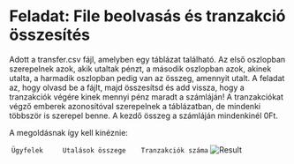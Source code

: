 # Feladat: File beolvasás és tranzakció összesítés

Adott a transfer.csv fájl, amelyben egy táblázat található.
Az első oszlopban szerepelnek azok, akik utaltak pénzt, a második
oszlopban azok, akinek utalta, a harmadik oszlopban
pedig van az összeg, amennyit utalt. A feladat az, hogy olvasd
be a fájlt, majd összesítsd és add vissza, hogy a tranzakciók
végére kinek mennyi pénz maradt a számláján! A tranzakciókat
végző emberek azonosítóval szerepelnek a táblázatban, de mindenki
többször is szerepel benne. A kezdő összeg a számláján mindenkinél 0Ft.

A megoldásnak így kell kinéznie:

&nbsp;`Ügyfelek` &nbsp;&nbsp;&nbsp;&nbsp;&nbsp;&nbsp;&nbsp;     `Utalások összege` &nbsp;&nbsp;&nbsp;&nbsp;&nbsp; `Tranzakciók száma`
![Result](C:\H\ujratervez2021\SEalapok1\HetiFeladatok13\week13-lab-tasks\src\main\java\day06\transfer_result.png)